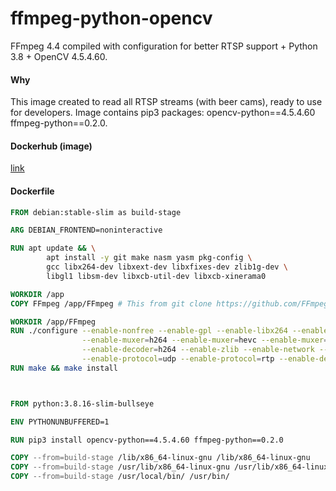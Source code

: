 # ffmpeg-python-opencv
FFmpeg 4.4 compiled with configuration for better RTSP support + Python 3.8 + OpenCV 4.5.4.60.

#### Why

This image created to read all RTSP streams (with beer cams), ready to use for developers.
Image contains pip3 packages: opencv-python==4.5.4.60 ffmpeg-python==0.2.0.

#### Dockerhub (image)
[link](https://hub.docker.com/r/haoshand/ffmpeg-python)

#### Dockerfile
```Dockerfile
FROM debian:stable-slim as build-stage

ARG DEBIAN_FRONTEND=noninteractive

RUN apt update && \
        apt install -y git make nasm yasm pkg-config \
        gcc libx264-dev libxext-dev libxfixes-dev zlib1g-dev \
        libgl1 libsm-dev libxcb-util-dev libxcb-xinerama0

WORKDIR /app
COPY FFmpeg /app/FFmpeg # This from git clone https://github.com/FFmpeg/FFmpeg -b release/4.4

WORKDIR /app/FFmpeg
RUN ./configure --enable-nonfree --enable-gpl --enable-libx264 --enable-muxer=mpeg2video \
                --enable-muxer=h264 --enable-muxer=hevc --enable-muxer=mp4 --enable-decoder=hevc \
                --enable-decoder=h264 --enable-zlib --enable-network --enable-protocol=tcp \
                --enable-protocol=udp --enable-protocol=rtp --enable-demuxer=rtsp --enable-libxcb
RUN make && make install



FROM python:3.8.16-slim-bullseye

ENV PYTHONUNBUFFERED=1

RUN pip3 install opencv-python==4.5.4.60 ffmpeg-python==0.2.0

COPY --from=build-stage /lib/x86_64-linux-gnu /lib/x86_64-linux-gnu
COPY --from=build-stage /usr/lib/x86_64-linux-gnu /usr/lib/x86_64-linux-gnu
COPY --from=build-stage /usr/local/bin/ /usr/bin/
```
